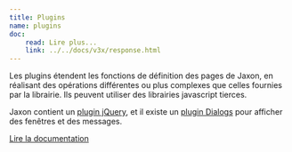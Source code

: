 ```yaml
---
title: Plugins
name: plugins
doc:
    read: Lire plus...
    link: ../../docs/v3x/response.html
---
```


Les plugins étendent les fonctions de définition des pages de Jaxon, en réalisant des opérations différentes ou plus complexes que celles fournies par la librairie.
Ils peuvent utiliser des librairies javascript tierces.

Jaxon contient un [plugin jQuery](../../docs/v3x/responses/jquery.html), et il existe un [plugin Dialogs](https://github.com/jaxon-php/jaxon-dialogs) pour afficher des fenêtres et des messages.

[Lire la documentation](../../docs/v3x/plugins/response.html)
